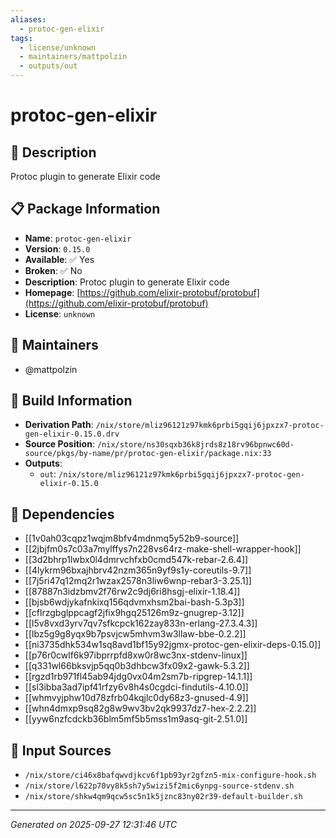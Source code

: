```yaml
---
aliases:
  - protoc-gen-elixir
tags:
  - license/unknown
  - maintainers/mattpolzin
  - outputs/out
---
```


# protoc-gen-elixir

## 📝 Description

Protoc plugin to generate Elixir code

## 📋 Package Information

- **Name**: `protoc-gen-elixir`
- **Version**: `0.15.0`
- **Available**: ✅ Yes
- **Broken**: ✅ No
- **Description**: Protoc plugin to generate Elixir code
- **Homepage**: [https://github.com/elixir-protobuf/protobuf](https://github.com/elixir-protobuf/protobuf)
- **License**: `unknown`
## 👥 Maintainers

- @mattpolzin


## 🔧 Build Information

- **Derivation Path**: `/nix/store/mliz96121z97kmk6prbi5gqij6jpxzx7-protoc-gen-elixir-0.15.0.drv`
- **Source Position**: `/nix/store/ns30sqxb36k8jrds8z18rv96bpnwc60d-source/pkgs/by-name/pr/protoc-gen-elixir/package.nix:33`
- **Outputs**:
  - `out`:  `/nix/store/mliz96121z97kmk6prbi5gqij6jpxzx7-protoc-gen-elixir-0.15.0`

## 🔗 Dependencies

- [[1v0ah03cqpz1wqjm8bfv4mdnmq5y52b9-source]]
- [[2jbjfm0s7c03a7mylffys7n228vs64rz-make-shell-wrapper-hook]]
- [[3d2bhrp1lwbx0l4dmrvchfxb0cmd547k-rebar-2.6.4]]
- [[4lykrm96bxajhbrv42nzm365n9yf9s1y-coreutils-9.7]]
- [[7j5ri47q12mq2r1wzax2578n3liw6wnp-rebar3-3.25.1]]
- [[87887n3idzbmv2f76rw2c9dj6ri8hsgj-elixir-1.18.4]]
- [[bjsb6wdjykafnkixq156qdvmxhsm2bai-bash-5.3p3]]
- [[cflrzgbglppcagf2jfix9hgq25126m9z-gnugrep-3.12]]
- [[l5v8vxd3yrv7qv7sfkcpck162zay833n-erlang-27.3.4.3]]
- [[lbz5g9g8yqx9b7psvjcw5mhvm3w3llaw-bbe-0.2.2]]
- [[ni3735dhk534w1sq8avd1bf15y92jgmx-protoc-gen-elixir-deps-0.15.0]]
- [[p76r0cwlf6k97ibprrpfd8xw0r8wc3nx-stdenv-linux]]
- [[q331wl66bksvjp5qq0b3dhbcw3fx09x2-gawk-5.3.2]]
- [[rgzd1rb971fl45ab94jdg0vx04m2sm7b-ripgrep-14.1.1]]
- [[sl3ibba3ad7ipf41rfzy6v8h4s0cgdci-findutils-4.10.0]]
- [[whmvyjphw10d78zfrb04kqjlc0dy68z3-gnused-4.9]]
- [[whn4dmxp9sq82g8w9wv3bv2qk9937dz7-hex-2.2.2]]
- [[yyw6nzfcdckb36blm5mf5b5mss1m9asq-git-2.51.0]]

## 📁 Input Sources

- `/nix/store/ci46x8bafqwvdjkcv6f1pb93yr2gfzn5-mix-configure-hook.sh`
- `/nix/store/l622p70vy8k5sh7y5wizi5f2mic6ynpg-source-stdenv.sh`
- `/nix/store/shkw4qm9qcw5sc5n1k5jznc83ny02r39-default-builder.sh`

---
*Generated on 2025-09-27 12:31:46 UTC*

